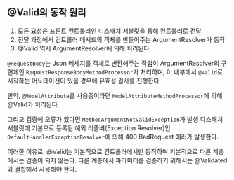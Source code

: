 ## @Valid의 동작 원리

1. 모든 요청은 프론트 컨트롤러인 디스패처 서블릿을 통해 컨트롤러로 전달
2. 전달 과정에서 컨트롤러 메서드의 객체를 만들어주는 ArgumentResolver가 동작
3. @Valid 역시 ArgumentResolver에 의해 처리된다.

`@RequestBody`는 Json 메세지를 객체로 변환해주는 작업이 ArgumentResolver의 구현체인
`RequestResponseBodyMethodProcessor`가 처리하며, 이 내부에서
`@Valid`로 시작하는 어노테이션이 있을 경우에 유효성 검사를 진행한다.

만약, `@ModelAttribute`를 사용중이라면 `ModelAttributeMethodProcessor`에 의해 @Valid가 처리된다.

그리고 검증에 오류가 있다면 `MethodArgumentNotValidException`가 발생
디스패처 서블릿에 기본으로 등록된 예외 리졸버(Exception Resolver)인 
`DefaultHandlerExceptionResolver`에 의해 400 BadRequest 에러가 발생한다.


이러한 이유로,
@Valid는 기본적으로 컨트롤러에서만 동작하며 기본적으로 다른 계층에서는 검증이 되지 않는다. 
다른 계층에서 파라미터를 검증하기 위해서는 @Validated와 결합해서 사용해야 한다.
